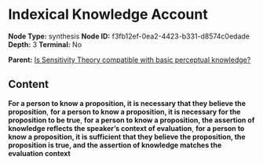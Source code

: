 # Indexical Knowledge Account

**Node Type:** synthesis
**Node ID:** f3fb12ef-0ea2-4423-b331-d8574c0edade
**Depth:** 3
**Terminal:** No

**Parent:** [Is Sensitivity Theory compatible with basic perceptual knowledge?](is-sensitivity-theory-compatible-with-basic-perceptual-knowledge.md)

## Content

**For a person to know a proposition, it is necessary that they believe the proposition**, **for a person to know a proposition, it is necessary for the proposition to be true**, **for a person to know a proposition, the assertion of knowledge reflects the speaker’s context of evaluation**, **for a person to know a proposition, it is sufficient that they believe the proposition, the proposition is true, and the assertion of knowledge matches the evaluation context**

